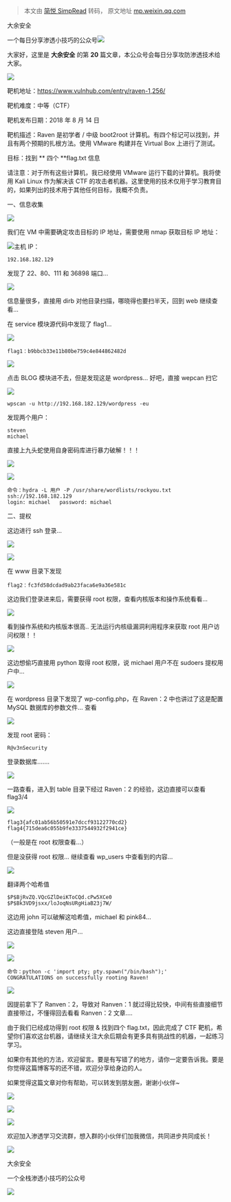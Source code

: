 > 本文由 [简悦 SimpRead](http://ksria.com/simpread/) 转码， 原文地址 [mp.weixin.qq.com](https://mp.weixin.qq.com/s/34heaoiBy2ObBvpwuuIv_g)

大余安全  

一个每日分享渗透小技巧的公众号![](https://mmbiz.qpic.cn/mmbiz_png/O7dWXt4o5KPTQKiaXksbZia7PmHLPX2vnCWsznInTj3b9TFYtTDIYG6lDGJZYYSv72NsVWF24Kjlo4MT29tEOQSg/640?wx_fmt=png)

  

  

大家好，这里是 **大余安全** 的第 **20** 篇文章，本公众号会每日分享攻防渗透技术给大家。

![](https://mmbiz.qpic.cn/mmbiz_png/0eStkRlFeLpRNN1wgDtolVObh8qGRlETQMIDXGNKvKYjEKuuWO4hzPiafrslXhVGBwcTMG3Jg1s024bHuwVI6yA/640?wx_fmt=png)

靶机地址：https://www.vulnhub.com/entry/raven-1,256/

靶机难度：中等（CTF）

靶机发布日期：2018 年 8 月 14 日

靶机描述：Raven 是初学者 / 中级 boot2root 计算机。有四个标记可以找到，并且有两个预期的扎根方法。使用 VMware 构建并在 Virtual Box 上进行了测试。

目标：找到 ** 四个 **flag.txt 信息

请注意：对于所有这些计算机，我已经使用 VMware 运行下载的计算机。我将使用 Kali Linux 作为解决该 CTF 的攻击者机器。这里使用的技术仅用于学习教育目的，如果列出的技术用于其他任何目标，我概不负责。

一、信息收集

![](https://mmbiz.qpic.cn/mmbiz_png/O7dWXt4o5KPTjx7c92Bqvyiags1xWqZYhZuwziczry5e3YgCKm1BxnujkxxXh2dmcKT01EiaYRacR4ic42kIBoHy7A/640?wx_fmt=png)

我们在 VM 中需要确定攻击目标的 IP 地址，需要使用 nmap 获取目标 IP 地址：

![](https://mmbiz.qpic.cn/mmbiz_png/O7dWXt4o5KPTjx7c92Bqvyiags1xWqZYhu0Nicj8Y1foOoMjOcXibxzmlNpMF8O91HGzCEoYOzwgZmGLkBy1icMZRA/640?wx_fmt=png)主机 IP：

```
192.168.182.129
```

发现了 22、80、111 和 36898 端口...

![](https://mmbiz.qpic.cn/mmbiz_png/O7dWXt4o5KPTjx7c92Bqvyiags1xWqZYhXEJNTPRRVr5NCDYUxPhTVhsH66Z1oByKTSzNjxZABGcOIUZ8Yhel1Q/640?wx_fmt=png)

信息量很多，直接用 dirb 对他目录扫描，哪晓得也要扫半天，回到 web 继续查看...

在 service 模块源代码中发现了 flag1...

![](https://mmbiz.qpic.cn/mmbiz_png/O7dWXt4o5KPTjx7c92Bqvyiags1xWqZYhhBddZMbLdeUHgfJyQeiccKnk6ub5RWUOetibErUxIvbhS97Z4vwmj2ZQ/640?wx_fmt=png)

```
flag1：b9bbcb33e11b80be759c4e844862482d
```

![](https://mmbiz.qpic.cn/mmbiz_png/O7dWXt4o5KPTjx7c92Bqvyiags1xWqZYh3raYKXaPibsrCWwBEt0suMiaFZ622WITVpRgUbH30kDToI00L53MkYKg/640?wx_fmt=png)

点击 BLOG 模块进不去，但是发现这是 wordpress... 好吧，直接 wepcan 扫它

![](https://mmbiz.qpic.cn/mmbiz_png/O7dWXt4o5KPTjx7c92Bqvyiags1xWqZYhRrrkns3BlXWBiafOeZT8TZu2t4r9z14WpXWco3X8TqYKY3E5k8nHEhg/640?wx_fmt=png)

```
wpscan -u http://192.168.182.129/wordpress -eu
```

发现两个用户：

```
steven
michael
```

直接上九头蛇使用自身密码库进行暴力破解！！！

![](https://mmbiz.qpic.cn/mmbiz_png/O7dWXt4o5KPTjx7c92Bqvyiags1xWqZYhkk3IS2D4klDxWufPCwtVIpHxfBmmPibq3VMjlzxcPtt4HvlfEj084LQ/640?wx_fmt=png)

![](https://mmbiz.qpic.cn/mmbiz_png/O7dWXt4o5KPTjx7c92Bqvyiags1xWqZYh4cEvbGB7XqaQArfbKUuMnibdZvy3I5VjneBAjQucm4K0OQtxrgFLp2w/640?wx_fmt=png)

```
命令：hydra -L 用户 -P /usr/share/wordlists/rockyou.txt ssh://192.168.182.129
login: michael   password: michael
```

二、提权

这边进行 ssh 登录...

![](https://mmbiz.qpic.cn/mmbiz_png/O7dWXt4o5KPTjx7c92Bqvyiags1xWqZYhB4TuXZM4jStYibRib2yOtlllzqqiboricxwwE1PBxDKQOz1DswN9yuYvPA/640?wx_fmt=png)

![](https://mmbiz.qpic.cn/mmbiz_png/O7dWXt4o5KPTjx7c92Bqvyiags1xWqZYhjrJfuQBia2DOibrKSqbeqgMGN6Ol7S81CED4s5D6bia52EqsEldm0J1gA/640?wx_fmt=png)

在 www 目录下发现

```
flag2：fc3fd58dcdad9ab23faca6e9a36e581c
```

这边我们登录进来后，需要获得 root 权限，查看内核版本和操作系统看看...

![](https://mmbiz.qpic.cn/mmbiz_png/O7dWXt4o5KPTjx7c92Bqvyiags1xWqZYhqjgxhHiaDtuQHJf9vsKqiaQOiclPQ0ic9CV5Xq1s3l6uibZh6LtFRLt5uiaQ/640?wx_fmt=png)

看到操作系统和内核版本很高.. 无法运行内核级漏洞利用程序来获取 root 用户访问权限！！

![](https://mmbiz.qpic.cn/mmbiz_png/O7dWXt4o5KPTjx7c92Bqvyiags1xWqZYhmW2HvCibf1aOic4S36qMPqbTQV5zJepgBg0OmbWtUnDedicA86ZldoC6g/640?wx_fmt=png)

这边想偷巧直接用 python 取得 root 权限，说 michael 用户不在 sudoers 提权用户中...

![](https://mmbiz.qpic.cn/mmbiz_png/O7dWXt4o5KPTjx7c92Bqvyiags1xWqZYhelTkNKFQGCN9icUibKV5CxJPsbSazicWHiaOnN1oPniczTL8YurVaK4LDsw/640?wx_fmt=png)

在 wordpress 目录下发现了 wp-config.php，在 Raven：2 中也讲过了这是配置 MySQL 数据库的参数文件... 查看

![](https://mmbiz.qpic.cn/mmbiz_png/O7dWXt4o5KPTjx7c92Bqvyiags1xWqZYhGEJEiaASoVvEK5H4AapHSGGADtdu3VladGGia05kEQ81gUjnnd1qfHicA/640?wx_fmt=png)

发现 root 密码：

```
R@v3nSecurity
```

登录数据库.......

![](https://mmbiz.qpic.cn/mmbiz_png/O7dWXt4o5KPTjx7c92Bqvyiags1xWqZYhEVshKRpx4ZAktkUESiaqVqtj58TGZAynNGOgyASc8baNopyuuzl7yfg/640?wx_fmt=png)

一路查看，进入到 table 目录下经过 Raven：2 的经验，这边直接可以查看 flag3/4

![](https://mmbiz.qpic.cn/mmbiz_png/O7dWXt4o5KPTjx7c92Bqvyiags1xWqZYhJbkth4pxFqQrCr18PuNQiaCCtORZcfzTEuHBquEn5kPJHiaNkMLSWTGA/640?wx_fmt=png)

```
flag3{afc01ab56b50591e7dccf93122770cd2} 
flag4{715dea6c055b9fe3337544932f2941ce}
```

（一般是在 root 权限查看...）  

但是没获得 root 权限... 继续查看 wp_users 中查看到的内容...

![](https://mmbiz.qpic.cn/mmbiz_png/O7dWXt4o5KPTjx7c92Bqvyiags1xWqZYhfTFmgQ5eGxIol4yRicb2L8aO4auLt4HbeUvYBuDgsdU8TN1wmkA9ribQ/640?wx_fmt=png)

翻译两个哈希值

```
$P$BjRvZQ.VQcGZlDeiKToCQd.cPw5XCe0
$P$Bk3VD9jsxx/loJoqNsURgHiaB23j7W/
```

这边用 john 可以破解这哈希值，michael 和 pink84...

这边直接登陆 steven 用户...

![](https://mmbiz.qpic.cn/mmbiz_png/O7dWXt4o5KPTjx7c92Bqvyiags1xWqZYh65PH9GLNFdYTAh2eUhdWCvgRlEbMVibibGYqG8TQY30qJz31ibvwIdYCA/640?wx_fmt=png)

![](https://mmbiz.qpic.cn/mmbiz_png/O7dWXt4o5KPTjx7c92Bqvyiags1xWqZYh3ztTlpXBuQ0xJIXibxALWrGOW4iaKBJicbNPicvKtXLzmuoSA7aY1kv5Fg/640?wx_fmt=png)

```
命令：python -c 'import pty; pty.spawn("/bin/bash");'
CONGRATULATIONS on successfully rooting Raven!
```

![](https://mmbiz.qpic.cn/mmbiz_png/0eStkRlFeLpRNN1wgDtolVObh8qGRlETQMIDXGNKvKYjEKuuWO4hzPiafrslXhVGBwcTMG3Jg1s024bHuwVI6yA/640?wx_fmt=png)

因提前拿下了 Ranven：2，导致对 Ranven：1 就过得比较快，中间有些直接细节直接带过，不懂得回去看看 Ranven：2 文章....

由于我们已经成功得到 root 权限 & 找到四个 flag.txt，因此完成了 CTF 靶机，希望你们喜欢这台机器，请继续关注大余后期会有更多具有挑战性的机器，一起练习学习。

如果你有其他的方法，欢迎留言。要是有写错了的地方，请你一定要告诉我。要是你觉得这篇博客写的还不错，欢迎分享给身边的人。

如果觉得这篇文章对你有帮助，可以转发到朋友圈，谢谢小伙伴~

![](https://mmbiz.qpic.cn/mmbiz_png/c5xrRn4430AnqkfAJc38Vpnc5XiaADLTjiciciaibYU4EHw3Nuh7YMtuB0hz3sb8Em9iatt5skAsibuuysPLdLY5LtWOw/640?wx_fmt=png)

![](https://mmbiz.qpic.cn/mmbiz_png/p3lIbvldZiabdI5iaCb3icRhtygUuo2sp6Hcdq0ANlpy5W3gL628uq032jsoVnGnl6HdGrgDXjfazFtkp6IInibDdQ/640?wx_fmt=png)

![](https://mmbiz.qpic.cn/mmbiz_png/O7dWXt4o5KPqjaFWwyrrhiciahSpOibxqKvSIFX0iaPcG00CjYIwQDwIDeIicmFMlOVNyhWYVSE8pJK566UK3YOUNWQ/640?wx_fmt=png)

欢迎加入渗透学习交流群，想入群的小伙伴们加我微信，共同进步共同成长！

![](https://mmbiz.qpic.cn/mmbiz_png/ndicuTO22p6ibN1yF91ZicoggaJJZX3vQ77Vhx81O5GRyfuQoBRjpaUyLOErsSo8PwNYlT1XzZ6fbwQuXBRKf4j3Q/640?wx_fmt=png)  

大余安全

一个全栈渗透小技巧的公众号

![](https://mmbiz.qpic.cn/mmbiz_png/O7dWXt4o5KPTQKiaXksbZia7PmHLPX2vnCSsnsc7MHh257oYRic1MOT8qibABNUEnTq9DUL7QBwnS52EheJf4m8iaTQ/640?wx_fmt=png)